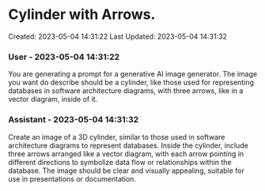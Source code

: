 # Cylinder with Arrows.

Created: 2023-05-04 14:31:22
Last Updated: 2023-05-04 14:31:32

### User - 2023-05-04 14:31:22

You are generating a prompt for a generative AI image generator. The image you want do describe should be a cylinder, like those used for representing databases in software architecture diagrams, with three arrows, like in a vector diagram, inside of it.

### Assistant - 2023-05-04 14:31:32

Create an image of a 3D cylinder, similar to those used in software architecture diagrams to represent databases. Inside the cylinder, include three arrows arranged like a vector diagram, with each arrow pointing in different directions to symbolize data flow or relationships within the database. The image should be clear and visually appealing, suitable for use in presentations or documentation.

